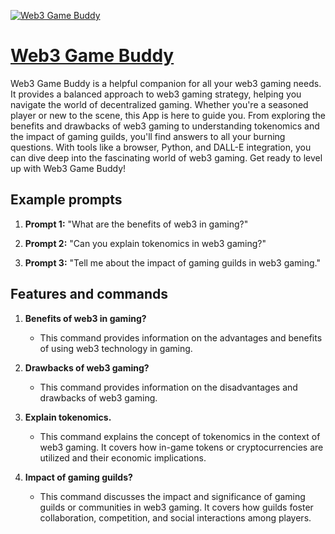 [![Web3 Game Buddy](https://files.oaiusercontent.com/file-Z73m6AaFzgD3fK08OK0mfonz?se=2123-10-17T00%3A30%3A01Z&sp=r&sv=2021-08-06&sr=b&rscc=max-age%3D31536000%2C%20immutable&rscd=attachment%3B%20filename%3Dbe785e1f-da93-4ccc-88a3-61f017e47f24.png&sig=49oqAXiXZaEWW8mPPoMVHabBco9Gyyw1js8qZXMUzME%3D)](https://chat.openai.com/g/g-ObPE2mTcC-web3-game-buddy)

# [Web3 Game Buddy](https://chat.openai.com/g/g-ObPE2mTcC-web3-game-buddy)

Web3 Game Buddy is a helpful companion for all your web3 gaming needs. It provides a balanced approach to web3 gaming strategy, helping you navigate the world of decentralized gaming. Whether you're a seasoned player or new to the scene, this App is here to guide you. From exploring the benefits and drawbacks of web3 gaming to understanding tokenomics and the impact of gaming guilds, you'll find answers to all your burning questions. With tools like a browser, Python, and DALL-E integration, you can dive deep into the fascinating world of web3 gaming. Get ready to level up with Web3 Game Buddy!

## Example prompts

1. **Prompt 1:** "What are the benefits of web3 in gaming?"

2. **Prompt 2:** "Can you explain tokenomics in web3 gaming?"

3. **Prompt 3:** "Tell me about the impact of gaming guilds in web3 gaming."

## Features and commands

1. **Benefits of web3 in gaming?**
   - This command provides information on the advantages and benefits of using web3 technology in gaming.

2. **Drawbacks of web3 gaming?**
   - This command provides information on the disadvantages and drawbacks of web3 gaming.

3. **Explain tokenomics.**
   - This command explains the concept of tokenomics in the context of web3 gaming. It covers how in-game tokens or cryptocurrencies are utilized and their economic implications.

4. **Impact of gaming guilds?**
   - This command discusses the impact and significance of gaming guilds or communities in web3 gaming. It covers how guilds foster collaboration, competition, and social interactions among players.